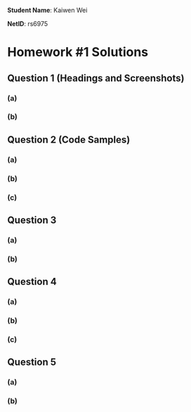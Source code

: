 **Student Name**:  Kaiwen Wei

**NetID**: rs6975

# Homework #1 Solutions

## Question 1 (Headings and Screenshots)

### (a) 

### (b) 

## Question 2 (Code Samples)

### (a) 

### (b)

### (c)

## Question 3

### (a) 

### (b)

## Question 4

### (a) 

### (b)

### (c)

## Question 5

### (a) 

### (b)


